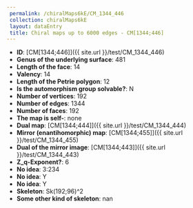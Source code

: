 ```yaml
--- 
 permalink: /chiralMaps6kE/CM_1344_446 
 collection: chiralMaps6kE
 layout: dataEntry
 title: Chiral maps up to 6000 edges - CM[1344;446]
---
```


- **ID**: [CM[1344;446]]({{ site.url }}/test/CM_1344_446)
- **Genus of the underlying surface**: 481
- **Length of the face**: 14
- **Valency**: 14
- **Length of the Petrie polygon**: 12
- **Is the automorphism group solvable?**: N
- **Number of vertices**: 192
- **Number of edges**: 1344
- **Number of faces**: 192
- **The map is self-**: none
- **Dual map**: [CM[1344;444]]({{ site.url }}/test/CM_1344_444)
- **Mirror (enantihomorphic) map**: [CM[1344;455]]({{ site.url }}/test/CM_1344_455)
- **Dual of the mirror image**: [CM[1344;443]]({{ site.url }}/test/CM_1344_443)
- **Z_q-Exponent?**: 6
- **No idea**:  3:234
- **No idea**: Y
- **No idea**: Y
- **Skeleton**: Sk(192;96)^2
- **Some other kind of skeleton**: nan
